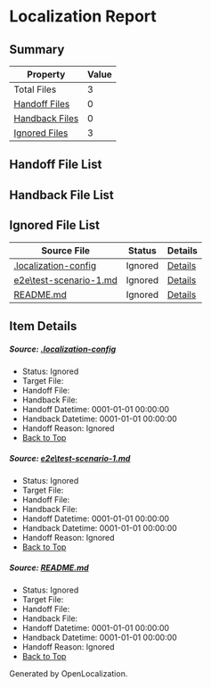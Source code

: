 # <a name='report-top'></a> Localization Report

## Summary
 Property | Value 
 -------- | ----- 
 Total Files | 3
[ Handoff Files ](#handoff-list)| 0
[ Handback Files ](#handback-list)| 0
[ Ignored Files ](#ignored-list)| 3

## <a name='handoff-list'></a> Handoff File List

## <a name='handback-list'></a> Handback File List

## <a name='ignored-list'></a> Ignored File List
 Source File | Status | Details 
 ----------- | ------ | ------- 
 [.localization-config](https://github.com/OpenLocalizationTest/oltest/blob/b4b1f2a28f417046e11971c3ee73c591611f167b/.localization-config) | Ignored | [Details](#6ad678ddcd0b7821fb5c5b14b9266b278a6fbe350)
 [e2e\test-scenario-1.md](https://github.com/OpenLocalizationTest/oltest/blob/b4b1f2a28f417046e11971c3ee73c591611f167b/e2e/test-scenario-1.md) | Ignored | [Details](#20b8a6d10c66df26017475a96c68ade136cc60e01)
 [README.md](https://github.com/OpenLocalizationTest/oltest/blob/b4b1f2a28f417046e11971c3ee73c591611f167b/README.md) | Ignored | [Details](#df59b048e07151e27715bf8782a1aefa6d87f0312)

## Item Details
##### <a name='6ad678ddcd0b7821fb5c5b14b9266b278a6fbe350'></a> Source: [.localization-config](https://github.com/OpenLocalizationTest/oltest/blob/b4b1f2a28f417046e11971c3ee73c591611f167b/.localization-config)
* Status: Ignored
* Target File: 
* Handoff File: 
* Handback File: 
* Handoff Datetime: 0001-01-01 00:00:00
* Handback Datetime: 0001-01-01 00:00:00
* Handoff Reason: Ignored
* [Back to Top](#report-top)

##### <a name='20b8a6d10c66df26017475a96c68ade136cc60e01'></a> Source: [e2e\test-scenario-1.md](https://github.com/OpenLocalizationTest/oltest/blob/b4b1f2a28f417046e11971c3ee73c591611f167b/e2e/test-scenario-1.md)
* Status: Ignored
* Target File: 
* Handoff File: 
* Handback File: 
* Handoff Datetime: 0001-01-01 00:00:00
* Handback Datetime: 0001-01-01 00:00:00
* Handoff Reason: Ignored
* [Back to Top](#report-top)

##### <a name='df59b048e07151e27715bf8782a1aefa6d87f0312'></a> Source: [README.md](https://github.com/OpenLocalizationTest/oltest/blob/b4b1f2a28f417046e11971c3ee73c591611f167b/README.md)
* Status: Ignored
* Target File: 
* Handoff File: 
* Handback File: 
* Handoff Datetime: 0001-01-01 00:00:00
* Handback Datetime: 0001-01-01 00:00:00
* Handoff Reason: Ignored
* [Back to Top](#report-top)


Generated by OpenLocalization.
